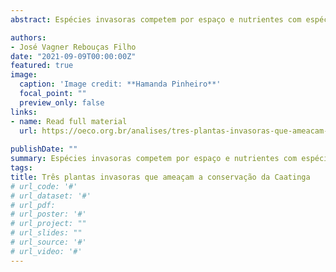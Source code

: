 ```yaml
---
abstract: Espécies invasoras competem por espaço e nutrientes com espécies nativas e ameaçam a sobrevivência de espécies endêmicas do mais brasileiro dos biomas.

authors:
- José Vagner Rebouças Filho
date: "2021-09-09T00:00:00Z"
featured: true
image:
  caption: 'Image credit: **Hamanda Pinheiro**'
  focal_point: ""
  preview_only: false
links:
- name: Read full material
  url: https://oeco.org.br/analises/tres-plantas-invasoras-que-ameacam-a-conservacao-da-caatinga/
  
publishDate: ""
summary: Espécies invasoras competem por espaço e nutrientes com espécies nativas e ameaçam a sobrevivência de espécies endêmicas do mais brasileiro dos biomas.
tags:
title: Três plantas invasoras que ameaçam a conservação da Caatinga
# url_code: '#'
# url_dataset: '#'
# url_pdf: 
# url_poster: '#'
# url_project: ""
# url_slides: ""
# url_source: '#'
# url_video: '#'
---
```




